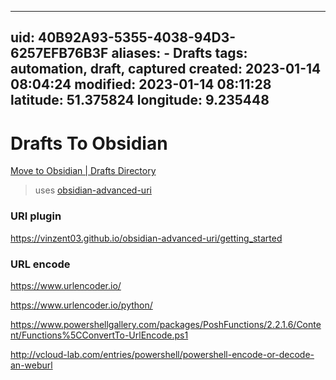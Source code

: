 
---
uid: 40B92A93-5355-4038-94D3-6257EFB76B3F
aliases:
    - Drafts
tags: automation, draft, captured
created: 2023-01-14 08:04:24
modified: 2023-01-14 08:11:28 
latitude: 51.375824
longitude: 9.235448
---

# Drafts To Obsidian


[Move to Obsidian | Drafts Directory](https://directory.getdrafts.com/a/1y3)


> uses 
> [obsidian-advanced-uri](
https://vinzent03.github.io/obsidian-advanced-uri/)


### URI plugin
https://vinzent03.github.io/obsidian-advanced-uri/getting_started


### URL encode
https://www.urlencoder.io/

https://www.urlencoder.io/python/


https://www.powershellgallery.com/packages/PoshFunctions/2.2.1.6/Content/Functions%5CConvertTo-UrlEncode.ps1

http://vcloud-lab.com/entries/powershell/powershell-encode-or-decode-an-weburl
